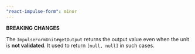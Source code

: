 ```yaml
---
"react-impulse-form": minor
---
```


**BREAKING CHANGES**

The `ImpulseFormUnit#getOutput` returns the output value even when the unit is **not validated**. It used to return `[null, null]` in such cases.
